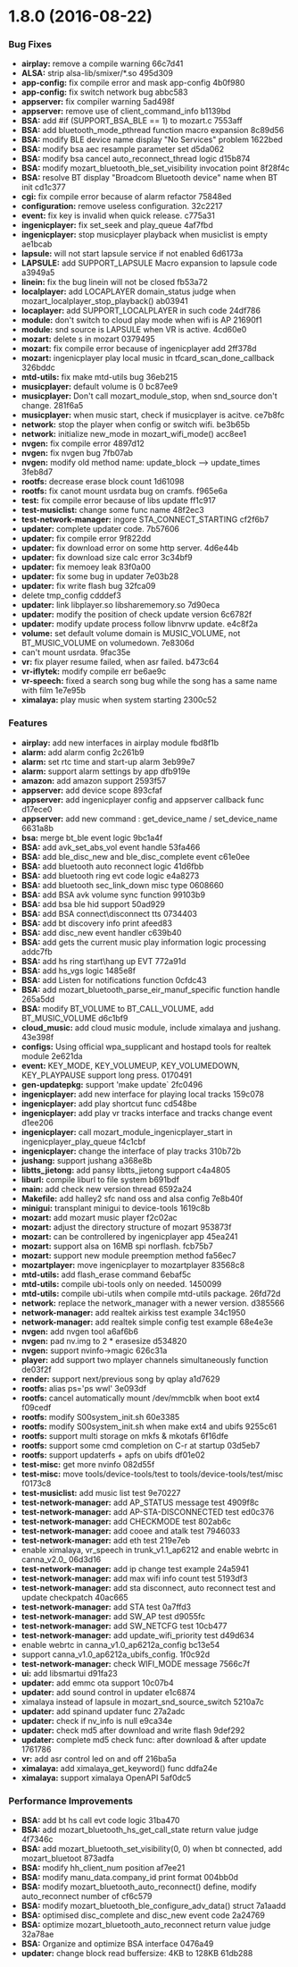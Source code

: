 <a name="1.8.0"></a>
# 1.8.0 (2016-08-22)


### Bug Fixes

* **airplay:** remove a compile warning 66c7d41
* **ALSA:** strip alsa-lib/smixer/*.so 495d309
* **app-config:** fix compile error and mask app-config 4b0f980
* **app-config:** fix switch network bug abbc583
* **appserver:** fix compiler warning 5ad498f
* **appserver:** remove use of client_command_info b1139bd
* **BSA:** add #if (SUPPORT_BSA_BLE == 1) to mozart.c 7553aff
* **BSA:** add bluetooth_mode_pthread function macro expansion 8c89d56
* **BSA:** modify BLE device name display "No Services" problem 1622bed
* **BSA:** modify bsa aec resample parameter set d5da062
* **BSA:** modify bsa cancel auto_reconnect_thread logic d15b874
* **BSA:** modify mozart_bluetooth_ble_set_visibility invocation point 8f28f4c
* **BSA:** resolve BT display "Broadcom Bluetooth device" name when BT init cd1c377
* **cgi:** fix compile error because of alarm refactor 75848ed
* **configuration:** remove useless configuration. 32c2217
* **event:** fix key is invalid when quick release. c775a31
* **ingenicplayer:** fix set_seek and play_queue 4af7fbd
* **ingenicplayer:** stop musicplayer playback when musiclist is empty ae1bcab
* **lapsule:** will not start lapsule service if not enabled 6d6173a
* **LAPSULE:** add SUPPORT_LAPSULE Macro expansion to lapsule code a3949a5
* **linein:** fix the bug linein will not be closed fb53a72
* **localplayer:** add LOCAPLAYER domain_status judge when mozart_localplayer_stop_playback() ab03941
* **locaplayer:** add SUPPORT_LOCALPLAYER in such code 24df786
* **module:** don't switch to cloud play mode when wifi is AP 21690f1
* **module:** snd source is LAPSULE when VR is active. 4cd60e0
* **mozart:** delete s in mozart 0379495
* **mozart:** fix compile error because of ingenicplayer add 2ff378d
* **mozart:** ingenicplayer play local music in tfcard_scan_done_callback 326bddc
* **mtd-utils:** fix make mtd-utils bug 36eb215
* **musicplayer:** default volume is 0 bc87ee9
* **musicplayer:** Don't call mozart_module_stop, when snd_source don't change. 281f6a5
* **musicplayer:** when music start, check if musicplayer is acitve. ce7b8fc
* **network:** stop the player when config or switch wifi. be3b65b
* **network:** initialize new_mode in mozart_wifi_mode() acc8ee1
* **nvgen:** fix compile error 4897d12
* **nvgen:** fix nvgen bug 7fb07ab
* **nvgen:** modify old method name: update_block --> update_times 3feb8d7
* **rootfs:** decrease erase block count 1d61098
* **rootfs:** fix canot mount usrdata bug on cramfs. f965e6a
* **test:** fix compile error because of libs update ff1c917
* **test-musiclist:** change some func name 48f2ec3
* **test-network-manager:** ingore STA_CONNECT_STARTING cf2f6b7
* **updater:** complete updater code. 7b57606
* **updater:** fix compile error 9f822dd
* **updater:** fix download error on some http server. 4d6e44b
* **updater:** fix download size calc error 3c34bf9
* **updater:** fix memoey leak 83f0a00
* **updater:** fix some bug in updater 7e03b28
* **updater:** fix write flash bug 32fca09
* delete tmp_config cdddef3
* **updater:** link libplayer.so libsharememory.so 7d90eca
* **updater:** modify the position of check update version 6c6782f
* **updater:** modify update process follow libnvrw update. e4c8f2a
* **volume:** set default volume domain is MUSIC_VOLUME, not BT_MUSIC_VOLUME on volumedown. 7e8306d
* can't mount usrdata. 9fac35e
* **vr:** fix player resume failed, when asr failed. b473c64
* **vr-iflytek:** modify compile err be6ae9c
* **vr-speech:** fixed a search song bug while the song has a same name with film 1e7e95b
* **ximalaya:** play music when system starting 2300c52

### Features

* **airplay:** add new interfaces in airplay module fbd8f1b
* **alarm:** add alarm config 2c261b9
* **alarm:** set rtc time and start-up alarm 3eb99e7
* **alarm:** support alarm settings by app dfb919e
* **amazon:** add amazon support 2593f57
* **appserver:** add device scope 893cfaf
* **appserver:** add ingenicplayer config and appserver callback func d17ece0
* **appserver:** add new command : get_device_name / set_device_name 6631a8b
* **bsa:** merge bt_ble event logic 9bc1a4f
* **BSA:** add avk_set_abs_vol event handle 53fa466
* **BSA:** add ble_disc_new and ble_disc_complete event c61e0ee
* **BSA:** add bluetooth auto reconnect logic 41d6fbb
* **BSA:** add bluetooth ring evt code logic e4a8273
* **BSA:** add bluetooth sec_link_down misc type 0608660
* **BSA:** add BSA avk volume sync function 99103b9
* **BSA:** add bsa ble hid support 50ad929
* **BSA:** add BSA connect\disconnect tts 0734403
* **BSA:** add bt discovery info print afeed83
* **BSA:** add disc_new event handler c639b40
* **BSA:** add gets the current music play information logic processing addc7fb
* **BSA:** add hs ring start\hang up EVT 772a91d
* **BSA:** add hs_vgs logic 1485e8f
* **BSA:** add Listen for notifications function 0cfdc43
* **BSA:** add mozart_bluetooth_parse_eir_manuf_specific function handle 265a5dd
* **BSA:** modify BT_VOLUME to BT_CALL_VOLUME, add BT_MUSIC_VOLUME d6c1bf9
* **cloud_music:** add cloud music module, include ximalaya and jushang. 43e398f
* **configs:** Using official wpa_supplicant and hostapd tools for realtek module 2e621da
* **event:** KEY_MODE, KEY_VOLUMEUP, KEY_VOLUMEDOWN, KEY_PLAYPAUSE support long press. 0170491
* **gen-updatepkg:** support 'make update` 2fc0496
* **ingenicplayer:** add new interface for playing local tracks 159c078
* **ingenicplayer:** add play shortcut func cd548be
* **ingenicplayer:** add play vr tracks interface and tracks change event d1ee206
* **ingenicplayer:** call mozart_module_ingenicplayer_start in ingenicplayer_play_queue f4c1cbf
* **ingenicplayer:** change the interface of play tracks 310b72b
* **jushang:** support jushang a368e8b
* **libtts_jietong:** add pansy libtts_jietong support c4a4805
* **liburl:** compile liburl to file system b691bdf
* **main:** add check new version thread 6592a24
* **Makefile:** add halley2 sfc nand oss and alsa config 7e8b40f
* **minigui:** transplant minigui to device-tools 1619c8b
* **mozart:** add mozart music player f2c02ac
* **mozart:** adjust the directory structure of mozart 953873f
* **mozart:** can be controllered by ingenicplayer app 45ea241
* **mozart:** support alsa on 16MB spi norflash. fcb75b7
* **mozart:** support new module preemption method fa56ec7
* **mozartplayer:** move ingenicplayer to mozartplayer 83568c8
* **mtd-utils:** add flash_erase command 6ebaf5c
* **mtd-utils:** compile ubi-tools only on needed. 1450099
* **mtd-utils:** compile ubi-utils when compile mtd-utils package. 26fd72d
* **network:** replace the network_manager with a newer version. d385566
* **network-manager:** add realtek airkiss test example 34c1950
* **network-manager:** add realtek simple config test example 68e4e3e
* **nvgen:** add nvgen tool a6af6b6
* **nvgen:** pad nv.img to 2 * erasesize d534820
* **nvgen:** support nvinfo->magic 626c31a
* **player:** add support two mplayer channels simultaneously function de03f2f
* **render:** support next/previous song by qplay a1d7629
* **rootfs:** alias ps='ps wwl' 3e093df
* **rootfs:** cancel automatically mount /dev/mmcblk when boot ext4 f09cedf
* **rootfs:** modify S00system_init.sh 60e3385
* **rootfs:** modify S00system_init.sh when make ext4 and ubifs 9255c61
* **rootfs:** support multi storage on mkfs & mkotafs 6f16dfe
* **rootfs:** support some cmd completion on C-r at startup 03d5eb7
* **rootfs:** support updaterfs + apfs on ubifs df01e02
* **test-misc:** get more nvinfo 082d55f
* **test-misc:** move tools/device-tools/test to tools/device-tools/test/misc f0173c8
* **test-musiclist:** add music list test 9e70227
* **test-network-manager:** add AP_STATUS message test 4909f8c
* **test-network-manager:** add AP-STA-DISCONNECTED test ed0c376
* **test-network-manager:** add CHECKMODE test 802ab6c
* **test-network-manager:** add cooee and atalk test 7946033
* **test-network-manager:** add eth test 219e7eb
* enable ximalaya, vr_speech in trunk_v1.1_ap6212 and enable webrtc in canna_v2.0_ 06d3d16
* **test-network-manager:** add ip change test example 24a5941
* **test-network-manager:** add max wifi info count test 5193df3
* **test-network-manager:** add sta disconnect, auto reconnect test and update checkpatch 40ac665
* **test-network-manager:** add STA test 0a7ffd3
* **test-network-manager:** add SW_AP test d9055fc
* **test-network-manager:** add SW_NETCFG test 10cb477
* **test-network-manager:** add update_wifi_priority test d49d634
* enable webrtc in canna_v1.0_ap6212a_config bc13e54
* support canna_v1.0_ap6212a_ubifs_config. 1f0c92d
* **test-network-manager:** check WIFI_MODE message 7566c7f
* **ui:** add libsmartui d91fa23
* **updater:** add emmc ota support 10c07b4
* **updater:** add sound control in updater e1c6874
* ximalaya instead of lapsule in mozart_snd_source_switch 5210a7c
* **updater:** add spinand updater func 27a2adc
* **updater:** check if nv_info is null e9ca34e
* **updater:** check md5 after download and write flash 9def292
* **updater:** complete md5 check func: after download & after update 1761786
* **vr:** add asr control led on and off 216ba5a
* **ximalaya:** add ximalaya_get_keyword() func ddfa24e
* **ximalaya:** support ximalaya OpenAPI 5af0dc5

### Performance Improvements

* **BSA:** add bt hs call evt code logic 31ba470
* **BSA:** add mozart_bluetooth_hs_get_call_state return value judge 4f7346c
* **BSA:** add mozart_bluetooth_set_visibility(0, 0) when bt connected, add mozart_bluetoot 873adfa
* **BSA:** modify hh_client_num position af7ee21
* **BSA:** modify manu_data.company_id print format 004bb0d
* **BSA:** modify mozart_bluetooth_auto_reconnect() define, modify auto_reconnect number of cf6c579
* **BSA:** modify mozart_bluetooth_ble_configure_adv_data() struct 7a1aadd
* **BSA:** optimised disc_complete and disc_new event code 2a24769
* **BSA:** optimize mozart_bluetooth_auto_reconnect return value judge 32a78ae
* **BSA:** Organize and optimize BSA interface 0476a49
* **updater:** change block read buffersize: 4KB to 128KB 61db288



<a name="1.7.0"></a>
